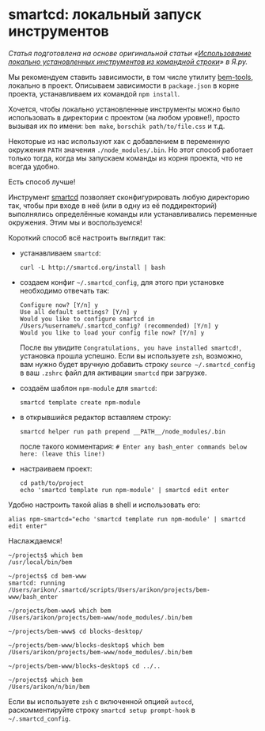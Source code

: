 # smartcd: локальный запуск инструментов

_Статья подготовлена на основе оригинальной статьи «[Использование локально установленных инструментов из командной строки](http://clubs.ya.ru/bem/replies.xml?item_no=2231)» в Я.ру._

Мы рекомендуем ставить зависимости, в том числе утилиту [bem-tools](https://ru.bem.info/tools/bem/bem-tools/), локально в проект. Описываем зависимости в `package.json` в корне проекта, устанавливаем их командой `npm install`.

Хочется, чтобы локально установленные инструменты можно было использовать в директории с проектом (на любом уровне!), просто вызывая их по имени: `bem make`, `borschik path/to/file.css` и т.д.

Некоторые из нас используют хак с добавлением в переменную окружения `PATH` значения `./node_modules/.bin`. Но этот способ работает только тогда, когда мы запускаем команды из корня проекта, что не всегда удобно.

Есть способ лучше!

Инструмент [smartcd](https://github.com/cxreg/smartcd) позволяет сконфигурировать любую директорию так, чтобы при входе в неё (или в одну из её поддиректорий) выполнялись определённые команды или устанавливались переменные окружения. Этим мы и воспользуемся!

Короткий способ всё настроить выглядит так:

- устанавливаем `smartcd`:

    ```
    curl -L http://smartcd.org/install | bash
    ```

- создаем конфиг `~/.smartcd_config`, для этого при установке необходимо отвечать так:

    ```
    Configure now? [Y/n] y
    Use all default settings? [Y/n] y
    Would you like to configure smartcd in /Users/%username%/.smartcd_config? (recommended) [Y/n] y
    Would you like to load your config file now? [Y/n] y
    ```

    После вы увидите `Congratulations, you have installed smartcd!`, установка прошла успешно. Если вы используете `zsh`,
    возможно, вам нужно будет вручную добавить строку `source ~/.smartcd_config` в ваш `.zshrc` файл для активации `smartcd` при загрузке.

- создаём шаблон `npm-module` для `smartcd`:

    ```
    smartcd template create npm-module
    ```

- в открывшийся редактор вставляем строку:

    ```
    smartcd helper run path prepend __PATH__/node_modules/.bin
    ```

    после такого комментария:
    `# Enter any bash_enter commands below here: (leave this line!)`

- настраиваем проект:

    ```
    cd path/to/project
    echo 'smartcd template run npm-module' | smartcd edit enter
    ```

Удобно настроить такой alias в shell и использовать его:

```
alias npm-smartcd="echo 'smartcd template run npm-module' | smartcd edit enter"
```

Наслаждаемся!

```
~/projects$ which bem
/usr/local/bin/bem

~/projects$ cd bem-www
smartcd: running /Users/arikon/.smartcd/scripts/Users/arikon/projects/bem-www/bash_enter

~/projects/bem-www$ which bem
/Users/arikon/projects/bem-www/node_modules/.bin/bem

~/projects/bem-www$ cd blocks-desktop/

~/projects/bem-www/blocks-desktop$ which bem
/Users/arikon/projects/bem-www/node_modules/.bin/bem

~/projects/bem-www/blocks-desktop$ cd ../..

~/projects$ which bem
/Users/arikon/n/bin/bem
```

Если вы используете `zsh` с включенной опцией `autocd`, раскомментируйте строку `smartcd setup prompt-hook` в `~/.smartcd_config`.
